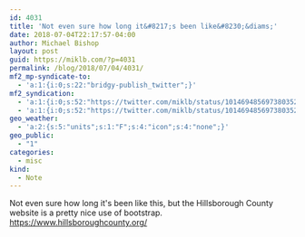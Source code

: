 ```yaml
---
id: 4031
title: 'Not even sure how long it&#8217;s been like&#8230;&diams;'
date: 2018-07-04T22:17:57-04:00
author: Michael Bishop
layout: post
guid: https://miklb.com/?p=4031
permalink: /blog/2018/07/04/4031/
mf2_mp-syndicate-to:
  - 'a:1:{i:0;s:22:"bridgy-publish_twitter";}'
mf2_syndication:
  - 'a:1:{i:0;s:52:"https://twitter.com/miklb/status/1014694856973803520";}'
  - 'a:1:{i:0;s:52:"https://twitter.com/miklb/status/1014694856973803520";}'
geo_weather:
  - 'a:2:{s:5:"units";s:1:"F";s:4:"icon";s:4:"none";}'
geo_public:
  - "1"
categories:
  - misc
kind:
  - Note
---
```

Not even sure how long it's been like this, but the Hillsborough County website is a pretty nice use of bootstrap. <https://www.hillsboroughcounty.org/>